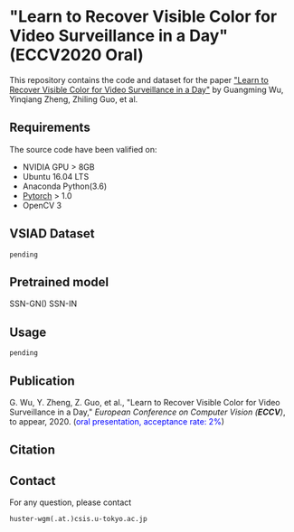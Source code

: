 # "Learn to Recover Visible Color for Video Surveillance in a Day" (ECCV2020 Oral)

This repository contains the code and dataset for the paper ["Learn to Recover Visible Color for Video Surveillance in a Day"]() by Guangming Wu, Yinqiang Zheng, Zhiling Guo, et al.


## Requirements

The source code have been valified on:

- NVIDIA GPU > 8GB
- Ubuntu 16.04 LTS
- Anaconda Python(3.6)
- [Pytorch](https://pytorch.org/) > 1.0
- OpenCV 3

## VSIAD Dataset

```
pending
```

## Pretrained model

SSN-GN()
SSN-IN


## Usage

```
pending
```

## Publication
G. Wu, Y. Zheng, Z. Guo, et al., &quot;Learn to Recover Visible Color for Video Surveillance in a Day,&quot; <i>European Conference on Computer Vision (**ECCV**)</i>, to appear, 2020. (<font color="blue">oral presentation, acceptance rate: 2%</font>)  


## Citation


## Contact
For any question, please contact
```
huster-wgm(.at.)csis.u-tokyo.ac.jp
```

